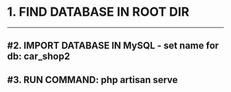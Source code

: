 # 1. FIND DATABASE IN ROOT DIR
--------------
#2. IMPORT DATABASE IN MySQL 
    - set name for db: car_shop2
--------------
#3. RUN COMMAND: php artisan serve
-------------
